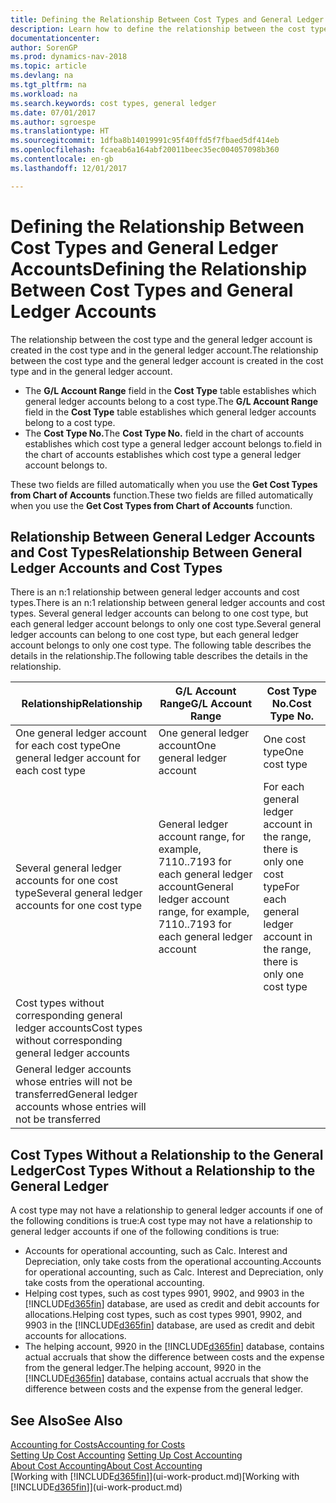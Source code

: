 ```yaml
---
title: Defining the Relationship Between Cost Types and General Ledger Accounts
description: Learn how to define the relationship between the cost type and the general ledger account.
documentationcenter: 
author: SorenGP
ms.prod: dynamics-nav-2018
ms.topic: article
ms.devlang: na
ms.tgt_pltfrm: na
ms.workload: na
ms.search.keywords: cost types, general ledger
ms.date: 07/01/2017
ms.author: sgroespe
ms.translationtype: HT
ms.sourcegitcommit: 1dfba8b14019991c95f40ffd5f7fbaed5df414eb
ms.openlocfilehash: fcaeab6a164abf20011beec35ec004057098b360
ms.contentlocale: en-gb
ms.lasthandoff: 12/01/2017

---
```

# <a name="defining-the-relationship-between-cost-types-and-general-ledger-accounts"></a><span data-ttu-id="dfe1f-103">Defining the Relationship Between Cost Types and General Ledger Accounts</span><span class="sxs-lookup"><span data-stu-id="dfe1f-103">Defining the Relationship Between Cost Types and General Ledger Accounts</span></span>
<span data-ttu-id="dfe1f-104">The relationship between the cost type and the general ledger account is created in the cost type and in the general ledger account.</span><span class="sxs-lookup"><span data-stu-id="dfe1f-104">The relationship between the cost type and the general ledger account is created in the cost type and in the general ledger account.</span></span>  

* <span data-ttu-id="dfe1f-105">The **G/L Account Range** field in the **Cost Type** table establishes which general ledger accounts belong to a cost type.</span><span class="sxs-lookup"><span data-stu-id="dfe1f-105">The **G/L Account Range** field in the **Cost Type** table establishes which general ledger accounts belong to a cost type.</span></span>  
* <span data-ttu-id="dfe1f-106">The **Cost Type No.**</span><span class="sxs-lookup"><span data-stu-id="dfe1f-106">The **Cost Type No.**</span></span> <span data-ttu-id="dfe1f-107">field in the chart of accounts establishes which cost type a general ledger account belongs to.</span><span class="sxs-lookup"><span data-stu-id="dfe1f-107">field in the chart of accounts establishes which cost type a general ledger account belongs to.</span></span>  

<span data-ttu-id="dfe1f-108">These two fields are filled automatically when you use the **Get Cost Types from Chart of Accounts** function.</span><span class="sxs-lookup"><span data-stu-id="dfe1f-108">These two fields are filled automatically when you use the **Get Cost Types from Chart of Accounts** function.</span></span>  

## <a name="relationship-between-general-ledger-accounts-and-cost-types"></a><span data-ttu-id="dfe1f-109">Relationship Between General Ledger Accounts and Cost Types</span><span class="sxs-lookup"><span data-stu-id="dfe1f-109">Relationship Between General Ledger Accounts and Cost Types</span></span>  
<span data-ttu-id="dfe1f-110">There is an n:1 relationship between general ledger accounts and cost types.</span><span class="sxs-lookup"><span data-stu-id="dfe1f-110">There is an n:1 relationship between general ledger accounts and cost types.</span></span> <span data-ttu-id="dfe1f-111">Several general ledger accounts can belong to one cost type, but each general ledger account belongs to only one cost type.</span><span class="sxs-lookup"><span data-stu-id="dfe1f-111">Several general ledger accounts can belong to one cost type, but each general ledger account belongs to only one cost type.</span></span> <span data-ttu-id="dfe1f-112">The following table describes the details in the relationship.</span><span class="sxs-lookup"><span data-stu-id="dfe1f-112">The following table describes the details in the relationship.</span></span>  

|<span data-ttu-id="dfe1f-113">Relationship</span><span class="sxs-lookup"><span data-stu-id="dfe1f-113">Relationship</span></span>|<span data-ttu-id="dfe1f-114">**G/L Account Range**</span><span class="sxs-lookup"><span data-stu-id="dfe1f-114">**G/L Account Range**</span></span>|<span data-ttu-id="dfe1f-115">**Cost Type No.**</span><span class="sxs-lookup"><span data-stu-id="dfe1f-115">**Cost Type No.**</span></span>|  
|------------------|------------------------------------------------|-------------------------------------------|  
|<span data-ttu-id="dfe1f-116">One general ledger account for each cost type</span><span class="sxs-lookup"><span data-stu-id="dfe1f-116">One general ledger account for each cost type</span></span>|<span data-ttu-id="dfe1f-117">One general ledger account</span><span class="sxs-lookup"><span data-stu-id="dfe1f-117">One general ledger account</span></span>|<span data-ttu-id="dfe1f-118">One cost type</span><span class="sxs-lookup"><span data-stu-id="dfe1f-118">One cost type</span></span>|  
|<span data-ttu-id="dfe1f-119">Several general ledger accounts for one cost type</span><span class="sxs-lookup"><span data-stu-id="dfe1f-119">Several general ledger accounts for one cost type</span></span>|<span data-ttu-id="dfe1f-120">General ledger account range, for example, 7110..7193 for each general ledger account</span><span class="sxs-lookup"><span data-stu-id="dfe1f-120">General ledger account range, for example, 7110..7193 for each general ledger account</span></span>|<span data-ttu-id="dfe1f-121">For each general ledger account in the range, there is only one cost type</span><span class="sxs-lookup"><span data-stu-id="dfe1f-121">For each general ledger account in the range, there is only one cost type</span></span>|  
|<span data-ttu-id="dfe1f-122">Cost types without corresponding general ledger accounts</span><span class="sxs-lookup"><span data-stu-id="dfe1f-122">Cost types without corresponding general ledger accounts</span></span>|<Empty>||  
|<span data-ttu-id="dfe1f-123">General ledger accounts whose entries will not be transferred</span><span class="sxs-lookup"><span data-stu-id="dfe1f-123">General ledger accounts whose entries will not be transferred</span></span>||<Empty>|  

## <a name="cost-types-without-a-relationship-to-the-general-ledger"></a><span data-ttu-id="dfe1f-124">Cost Types Without a Relationship to the General Ledger</span><span class="sxs-lookup"><span data-stu-id="dfe1f-124">Cost Types Without a Relationship to the General Ledger</span></span>  
<span data-ttu-id="dfe1f-125">A cost type may not have a relationship to general ledger accounts if one of the following conditions is true:</span><span class="sxs-lookup"><span data-stu-id="dfe1f-125">A cost type may not have a relationship to general ledger accounts if one of the following conditions is true:</span></span>  

* <span data-ttu-id="dfe1f-126">Accounts for operational accounting, such as Calc. Interest and Depreciation, only take costs from the operational accounting.</span><span class="sxs-lookup"><span data-stu-id="dfe1f-126">Accounts for operational accounting, such as Calc. Interest and Depreciation, only take costs from the operational accounting.</span></span>  
* <span data-ttu-id="dfe1f-127">Helping cost types, such as cost types 9901, 9902, and 9903 in the [!INCLUDE[d365fin](includes/d365fin_md.md)] database, are used as credit and debit accounts for allocations.</span><span class="sxs-lookup"><span data-stu-id="dfe1f-127">Helping cost types, such as cost types 9901, 9902, and 9903 in the [!INCLUDE[d365fin](includes/d365fin_md.md)] database, are used as credit and debit accounts for allocations.</span></span>  
* <span data-ttu-id="dfe1f-128">The helping account, 9920 in the [!INCLUDE[d365fin](includes/d365fin_md.md)] database, contains actual accruals that show the difference between costs and the expense from the general ledger.</span><span class="sxs-lookup"><span data-stu-id="dfe1f-128">The helping account, 9920 in the [!INCLUDE[d365fin](includes/d365fin_md.md)] database, contains actual accruals that show the difference between costs and the expense from the general ledger.</span></span>  

## <a name="see-also"></a><span data-ttu-id="dfe1f-129">See Also</span><span class="sxs-lookup"><span data-stu-id="dfe1f-129">See Also</span></span>  
[<span data-ttu-id="dfe1f-130">Accounting for Costs</span><span class="sxs-lookup"><span data-stu-id="dfe1f-130">Accounting for Costs</span></span>](finance-manage-cost-accounting.md)  
<span data-ttu-id="dfe1f-131">[Setting Up Cost Accounting](finance-set-up-cost-accounting.md) </span><span class="sxs-lookup"><span data-stu-id="dfe1f-131">[Setting Up Cost Accounting](finance-set-up-cost-accounting.md) </span></span>  
[<span data-ttu-id="dfe1f-132">About Cost Accounting</span><span class="sxs-lookup"><span data-stu-id="dfe1f-132">About Cost Accounting</span></span>](finance-about-cost-accounting.md)  
<span data-ttu-id="dfe1f-133">[Working with [!INCLUDE[d365fin](includes/d365fin_md.md)]](ui-work-product.md)</span><span class="sxs-lookup"><span data-stu-id="dfe1f-133">[Working with [!INCLUDE[d365fin](includes/d365fin_md.md)]](ui-work-product.md)</span></span>


